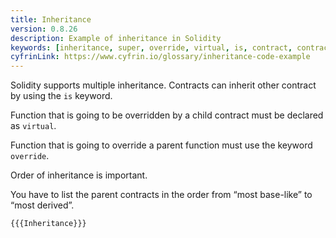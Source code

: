 ```yaml
---
title: Inheritance
version: 0.8.26
description: Example of inheritance in Solidity
keywords: [inheritance, super, override, virtual, is, contract, contracts]
cyfrinLink: https://www.cyfrin.io/glossary/inheritance-code-example
---
```


Solidity supports multiple inheritance. Contracts can inherit other contract by using the `is` keyword.

Function that is going to be overridden by a child contract must be declared as `virtual`.

Function that is going to override a parent function must use the keyword `override`.

Order of inheritance is important.

You have to list the parent contracts in the order from “most base-like” to “most derived”.

```solidity
{{{Inheritance}}}
```
